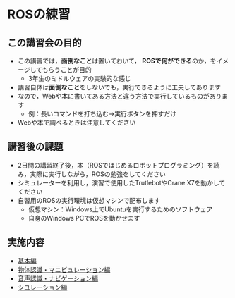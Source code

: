 # ROSの練習

## この講習会の目的

- この講習では，**面倒なこと**は置いておいて， **ROSで何ができる**のか，をイメージしてもらうことが目的
  - 3年生のミドルウェアの実験的な感じ
- 講習自体は**面倒なこと**をしないでも，実行できるように工夫してあります
- なので，Webや本に書いてある方法と違う方法で実行しているものがあります
  - 例：長いコマンドを打ち込む→実行ボタンを押すだけ
- Webや本で調べるときは注意してください

## 講習後の課題

- 2日間の講習終了後，本（ROSではじめるロボットプログラミング）を読み，実際に実行しながら，ROSの勉強をしてください
- シミュレーターを利用し，演習で使用したTrutlebotやCrane X7を動かしてください
- 自習用のROSの実行環境は仮想マシンで配布します
  - 仮想マシン：Windows上でUbuntuを実行するためのソフトウェア
  - 自身のWindows PCでROSを動かせます

## 実施内容

- [基本編](fundamental.md)
- [物体認識・マニピュレーション編](manipulation.md)
- [音声認識・ナビゲーション編](navigation.md)
- [シユレーション編](simulation.md)
